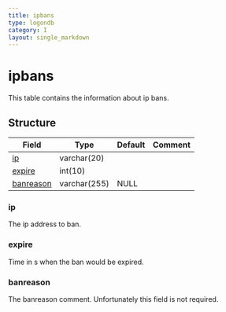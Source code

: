 ```yaml
---
title: ipbans
type: logondb
category: I
layout: single_markdown
---
```


# ipbans
This table contains the information about ip bans.

## Structure

Field                   | Type         | Default | Comment
----------------------- | ------------ | ------- | -------
[ip](#ip)               | varchar(20)  |         |        
[expire](#expire)       | int(10)      |         |        
[banreason](#banreason) | varchar(255) | NULL    |        

### ip

The ip address to ban.

### expire

Time in s when the ban would be expired.

### banreason

The banreason comment. Unfortunately this field is not required.